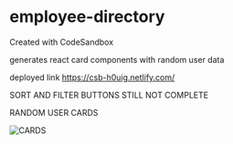 # employee-directory
Created with CodeSandbox

generates react card components with random user data

deployed link https://csb-h0uig.netlify.com/

SORT AND FILTER BUTTONS STILL NOT COMPLETE

RANDOM USER CARDS

![CARDS]('./public/assets/images/cards.PNG')
